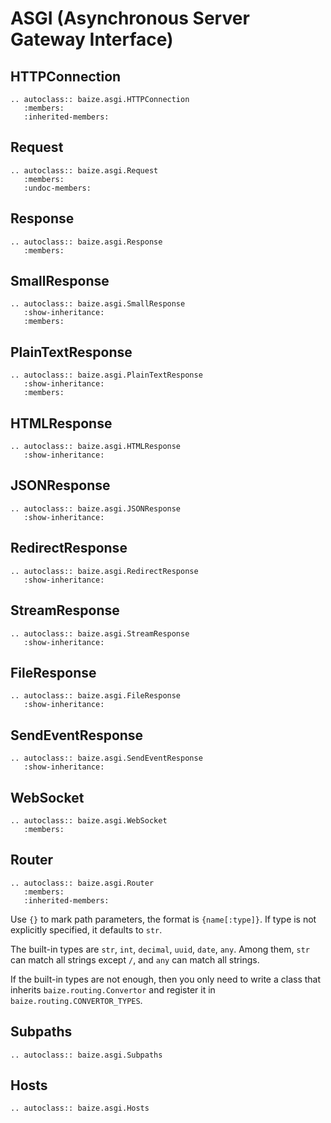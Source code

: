 # ASGI (Asynchronous Server Gateway Interface)

## HTTPConnection

```eval_rst
.. autoclass:: baize.asgi.HTTPConnection
   :members:
   :inherited-members:
```

## Request

```eval_rst
.. autoclass:: baize.asgi.Request
   :members:
   :undoc-members:
```

## Response

```eval_rst
.. autoclass:: baize.asgi.Response
   :members:
```

## SmallResponse

```eval_rst
.. autoclass:: baize.asgi.SmallResponse
   :show-inheritance:
   :members:
```

## PlainTextResponse

```eval_rst
.. autoclass:: baize.asgi.PlainTextResponse
   :show-inheritance:
   :members:
```

## HTMLResponse

```eval_rst
.. autoclass:: baize.asgi.HTMLResponse
   :show-inheritance:
```

## JSONResponse

```eval_rst
.. autoclass:: baize.asgi.JSONResponse
   :show-inheritance:
```

## RedirectResponse

```eval_rst
.. autoclass:: baize.asgi.RedirectResponse
   :show-inheritance:
```

## StreamResponse

```eval_rst
.. autoclass:: baize.asgi.StreamResponse
   :show-inheritance:
```

## FileResponse

```eval_rst
.. autoclass:: baize.asgi.FileResponse
   :show-inheritance:
```

## SendEventResponse

```eval_rst
.. autoclass:: baize.asgi.SendEventResponse
   :show-inheritance:
```

## WebSocket

```eval_rst
.. autoclass:: baize.asgi.WebSocket
   :members:
```

## Router

```eval_rst
.. autoclass:: baize.asgi.Router
   :members:
   :inherited-members:
```

Use `{}` to mark path parameters, the format is `{name[:type]}`. If type is not explicitly specified, it defaults to `str`.

The built-in types are `str`, `int`, `decimal`, `uuid`, `date`, `any`. Among them, `str` can match all strings except `/`, and `any` can match all strings.

If the built-in types are not enough, then you only need to write a class that inherits `baize.routing.Convertor` and register it in `baize.routing.CONVERTOR_TYPES`.

## Subpaths

```eval_rst
.. autoclass:: baize.asgi.Subpaths
```

## Hosts

```eval_rst
.. autoclass:: baize.asgi.Hosts
```
